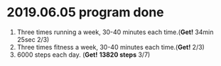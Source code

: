 # 2019.06.05 program done


 
1. Three times running a week, 30-40 minutes each time.(**Get!** 34min 25sec 2/3)
2. Three times fitness a week, 30-40 minutes each time.(**Get!** 2/3)
3. 6000 steps each day. (**Get!** **13820 steps** 3/7)
